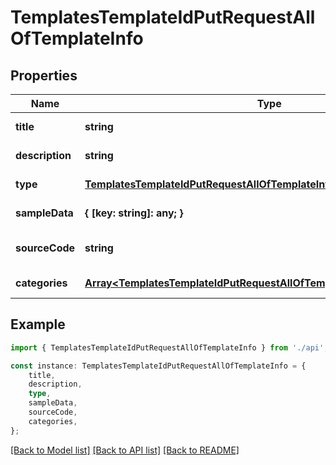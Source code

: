 # TemplatesTemplateIdPutRequestAllOfTemplateInfo


## Properties

Name | Type | Description | Notes
------------ | ------------- | ------------- | -------------
**title** | **string** |  | [default to undefined]
**description** | **string** |  | [default to undefined]
**type** | [**TemplatesTemplateIdPutRequestAllOfTemplateInfoType**](TemplatesTemplateIdPutRequestAllOfTemplateInfoType.md) |  | [default to undefined]
**sampleData** | **{ [key: string]: any; }** |  | [default to undefined]
**sourceCode** | **string** |  | [optional] [default to undefined]
**categories** | [**Array&lt;TemplatesTemplateIdPutRequestAllOfTemplateInfoCategoriesInner&gt;**](TemplatesTemplateIdPutRequestAllOfTemplateInfoCategoriesInner.md) |  | [default to undefined]

## Example

```typescript
import { TemplatesTemplateIdPutRequestAllOfTemplateInfo } from './api';

const instance: TemplatesTemplateIdPutRequestAllOfTemplateInfo = {
    title,
    description,
    type,
    sampleData,
    sourceCode,
    categories,
};
```

[[Back to Model list]](../README.md#documentation-for-models) [[Back to API list]](../README.md#documentation-for-api-endpoints) [[Back to README]](../README.md)
